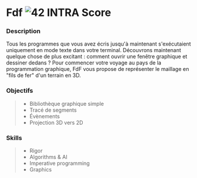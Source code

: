 # Fdf ![42 INTRA Score](https://img.shields.io/badge/%E2%9C%94-125-brightgreen.svg)

### Description
Tous les programmes que vous avez écris jusqu'à maintenant s'exécutaient uniquement en mode texte dans votre terminal. Découvrons maintenant quelque chose de plus excitant : comment ouvrir une fenêtre graphique et dessiner dedans ? Pour commencer votre voyage au pays de la programmation graphique, FdF vous propose de représenter le maillage en "fils de fer" d'un terrain en 3D.

### Objectifs
> - Bibliothèque graphique simple
> - Tracé de segments
> - Évènements
> - Projection 3D vers 2D

### Skills
> - Rigor
> - Algorithms & AI
> - Imperative programming
> - Graphics
